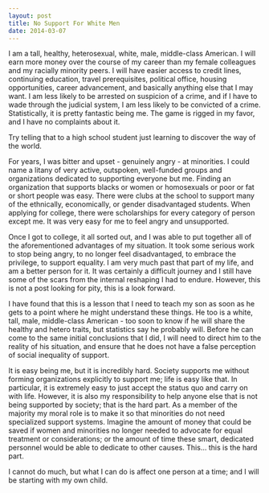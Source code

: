 ```yaml
---
layout: post
title: No Support For White Men
date: 2014-03-07
---
```


I am a tall, healthy, heterosexual, white, male, middle-class American. I will earn more money over the course of my career than my female colleagues and my racially minority peers. I will have easier access to credit lines, continuing education, travel prerequisites, political office, housing opportunities, career advancement, and basically anything else that I may want. I am less likely to be arrested on suspicion of a crime, and if I have to wade through the judicial system, I am less likely to be convicted of a crime. Statistically, it is pretty fantastic being me. The game is rigged in my favor, and I have no complaints about it.

Try telling that to a high school student just learning to discover the way of the world.

For years, I was bitter and upset - genuinely angry - at minorities. I could name a litany of very active, outspoken, well-funded groups and organizations dedicated to supporting everyone but me. Finding an organization that supports blacks or women or homosexuals or poor or fat or short people was easy. There were clubs at the school to support many of the ethnically, economically, or gender disadvantaged students. When applying for college, there were scholarships for every category of person except me. It was very easy for me to feel angry and unsupported.

Once I got to college, it all sorted out, and I was able to put together all of the aforementioned advantages of my situation. It took some serious work to stop being angry, to no longer feel disadvantaged, to embrace the privilege, to support equality. I am very much past that part of my life, and am a better person for it. It was certainly a difficult journey and I still have some of the scars from the internal reshaping I had to endure. However, this is not a post looking for pity, this is a look forward.

I have found that this is a lesson that I need to teach my son as soon as he gets to a point where he might understand these things. He too is a white, tall, male, middle-class American - too soon to know if he will share the healthy and hetero traits, but statistics say he probably will. Before he can come to the same initial conclusions that I did, I will need to direct him to the reality of his situation, and ensure that he does not have a false perception of social inequality of support.

It is easy being me, but it is incredibly hard. Society supports me without forming organizations explicitly to support me; life is easy like that. In particular, it is extremely easy to just accept the status quo and carry on with life. However, it is also my responsibility to help anyone else that is not being supported by society; that is the hard part. As a member of the majority my moral role is to make it so that minorities do not need specialized support systems. Imagine the amount of money that could be saved if women and minorities no longer needed to advocate for equal treatment or considerations; or the amount of time these smart, dedicated personnel would be able to dedicate to other causes. This&hellip; this is the hard part.

I cannot do much, but what I can do is affect one person at a time; and I will be starting with my own child.
